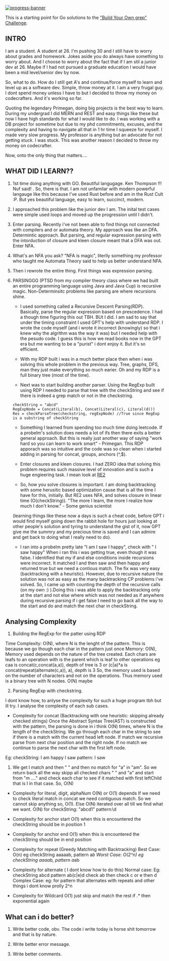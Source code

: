 [![progress-banner](https://backend.codecrafters.io/progress/grep/0055a80a-5eb8-47ed-a4d5-415de8d1b85a)](https://app.codecrafters.io/users/codecrafters-bot?r=2qF)

This is a starting point for Go solutions to the
["Build Your Own grep" Challenge](https://app.codecrafters.io/courses/grep/overview).

## INTRO

I am a student. A student at 26. I'm pushing 30 and I still have to worry about grades and homework. Jokes aside you do always have something to worry about. And I choose to worry about the fact that if I am stil a junior dev at 26. Maybe if I had not pursued a graduate education I would have been a mid level/senior dev by now.

So, what to do. How do I still get A's and continue/force myself to learn and level up as a software dev. Simple, throw money at it. I am a very frugal guy. I dont spend money unless I have to but I decided to throw my money on codecrafters. And it's working so far.

Quoting the legendary Primegan, doing big projects is the best way to learn. During my undergrad I did MERN and REST and easy things like these but now I have high standards for what I would like to do. I was working with a DB project for sometime but due to my phd commitments, excuses, and the complexity and having to navigate all that in 1 hr time I squeeze for myself. I made very slow progress. My professor is anything but an advocate for not getting stuck. I was stuck. This was another reason I decided to throw my money on codecrafter.

Now, onto the only thing that matters....

## WHAT DID I LEARN??

1. 1st time doing anything with GO. Beautiful langugage. Ken Thompson !!! Nuf said! . So, there is that. I am not unfamilar with modern powerful langauge like this because I've used Rust before and am in the Rust Cult :P. But yes beautiful language, easy to learn, succinct, modern. 

2. I approached this problem like the junior dev I am. The inital test cases were simple used loops and moved up the progression until I didn't.

3. Enter parsing. Recently i've not been able to find things not connected with compilers and or automata theory. My approach was like an DFA. Determintic approach. But parsing, and regular expression parsing with the intorduction of closure and kleen closure meant that a DFA was out. Enter NFA.

4. What's an NFA you ask? "NFA is magic", literlly something my professor who taught me Automata Theory said to help us better understand NFA.

5. Then i rewrote the entire thing. First things was expression parsing. 

6. PARSINGGG (PTSD from my compiler theory class where we had built an entire programming language using Java and Java Cup) is recursive magic. Non-Determinsitc problems like parsing are where recursions shine. 

    * I used something called a Recursive Descent Parsing(RDP). Basically, parse the regular expression based on prescedence. I had a though time figuring this out TBH. BUt I did. I am sad to say that under the timing constraint I used GPT's help with understand  RDP. I wrote the code myself (and i wrote it incorrect (knowingly) so that i knew why the algrithm was the way it was) but I needed help with the pesudo code. I guess this is how we read books now in the GPT era but me wanting to be a "purist" i dont enjoy it. But it's so efficient. 

    * With my RDP built i was in a much better place then when i was solving this whole problem in the previous way. Tree, graphs, DFS, man they just make everything so much earier. Oh and my RDP is a full binary tree (most of the time).

    * Next was to start building another parser. Using the RegExp built using RDP I needed to parse that tree with the checkString and see if there is indeed a grep match or not in the checkstring.

    ```
    checkString = "abcd"
    RegExpNode = Concat(Literal(b), Concat(Literal(c), Literal(d)))
    Res = checkParseTree(checkstring, regExpNode) //True since RegExp is a substring of checkString
    ```

    * Something I learned from spending too much time doing leetcode. If a probelm's solution does needs a lot of ifs then there exits a better general approach. But this is really just another way of saying "work hard so you can learn to work smart" - Primegan. This RDP apporach was so intuitive and the code was so clean when i started adding in parsing for concat, groups, anchors (^,$). 

    * Enter closures and kleen closures. I had ZERO idea that solving this problem requires such massive level of innovation and is such a huge engieering task. I mean look at [RE2](https://github.com/google/re2)

    * So, how you solve closures is important. I am doing backtracking with some herusitic based optimization cause that is all the time I have for this, initially. But RE2 uses NFA, and solves closure in linear time (O(checkString)). 
    "The more I learn, the more I realize how much I don't know." - Some genius scientist
    
    (learning things like these now a days is such a cheat code, before GPT i would find myself going down the rabbit hole for hours just looking at other people's solution and tyring to understand the gist of it, now GPT give me the summry and my precious time is saved and I can admire and get back to doing what I really need to do). 

    * I ran into a probelm pretty late
    "I am I saw I happy", check with " I saw happy"
    When i ran this i was getting true, even though it was false.
    I identified that my if and else conditions inside recursions were incorrect. It matched I and then saw and then happy and returned true but we need a contious match. The fix was very easy (backtracking with a heuristic). However, due to recursive nature the solution was not as easy as the many backtracking CP problems i've solved. So, I came up with counting the depth of the recursive calls (on my own :) ).Doing this i was able to apply the backtracking only at the start and not else where which was not needed as if anywhere during recursive parsing if i get false I need to go back all the way to the start and do and match the next char in checkString. 

## Analysing Complexity

1. Building the RegExp for the patter using RDP

Time Complexity: O(N), where N is the lenght of the pattern. This is because we go though each char in the pattern just once
Memory: O(N), Memory used depends on the nature of the tree created. Each chars are leafs to an operation with is the parent which is leaf to other operations
eg caa is concat(c,concat(a,a)), depth of tree is 3
or (c|a)*a is concat(repeat(alternate(c,a)), a), depth is 3
So, the memory used is based on the number of characters and not on the operations. Thus memory used is a binary tree with N nodes. O(N) maybe

2. Parsing RegExp with checkstring.

I dont know how, to anlyse the complexity for such a huge program tbh but ill try. I analyse the complexity of each sub cases. 

* Complexity for concat (Backtracking with one heuristic: skipping already checked strings)
Once the Abstract Syntax Tree(AST) is constructed with the pattern, the parsing is done in i think O(N) times, where N is the length of the checkString.
We go through each char in the string to see if there is a match with the current head left node. If match we recursive parse from next char position and the right node. If no match we continue to parse the next char with the first left node.

Eg: checkString: I am happy I saw
pattern: I saw
1. We get I match and then " " and then no match for "a" in "am". So we return back all the way skipp all checked chars " " and "a" and start from "m ...." and check each char to see if it matched with first leftChild that is I in that case. 
So, O(N)

* Complexity for literal, digit, alphaNum
O(N) or O(1) depends 
If we need to check literal match in concat we need contiguous match. So we cannot skip anything so, O(1). Else O(N) iterated over all till we find what we want. 
O(N) for checkString: "abcd1" pattern:\d

* Complexity for anchor start
O(1) when this is encountered the checkString should be in position 1

* Complexity for anchor end
O(1) when this is encountered the checkString should be in end position

* Complexity for repeat (Greedy Matching with Backtracking)
Best Case: O(n) eg checkString aaaaab, pattern a*b
Worst Case: O(2^n) eg checkString aaaab, pattern a*ab

* Complexity for alternate ( I dont know how to do this)
Normal case:
Eg: checkString abcd pattern ab(c|e)d check ab then check c or e then d
Complex Case:
eg: for pattern that alternates with repeats and other things i dont know prolly 2^n

* Complexity for Wildcard
O(1) just skip and match the rest
if .* then exponential again

## What can i do better?

1. Write better code, obv. The code i write today is horse shit tomorrow and that is by nature.

2. Write better error message.

3. Write better comments.